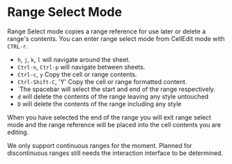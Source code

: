 # Range Select Mode

Range Select mode copies a range reference for use later or delete a range's contents. You can enter range
select mode from CellEdit mode with `CTRL-r`.

* `h`, `j`, `k`, `l` will navigate around the sheet.
* `Ctrl-n`, `Ctrl-p` will navigate between sheets.
* `Ctrl-c`, `y` Copy the cell or range contents.
* `Ctrl-Shift-C`, 'Y' Copy the cell or range formatted content.
* `The spacebar will select the start and end of the range respectively.
* `d` will delete the contents of the range leaving any style untouched
* `D` will delete the contents of the range including any style

When you have selected the end of the range you will exit range select mode and
the range reference will be placed into the cell contents you are editing.

<aside>We only support continuous ranges for the moment. Planned for
discontinuous ranges still needs the interaction interface to be
determined.</aside>
